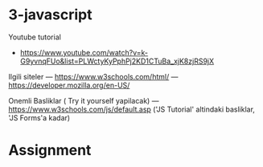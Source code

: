 # 3-javascript

Youtube tutorial
- https://www.youtube.com/watch?v=k-G9yvnqFUo&list=PLWctyKyPphPj2KD1CTuBa_xjK8zjRS9jX

Ilgili siteler
— https://www.w3schools.com/html/
— https://developer.mozilla.org/en-US/

Onemli Basliklar ( Try it yourself yapilacak)
— https://www.w3schools.com/js/default.asp ('JS Tutorial' altindaki basliklar, 'JS Forms'a kadar)


# Assignment
